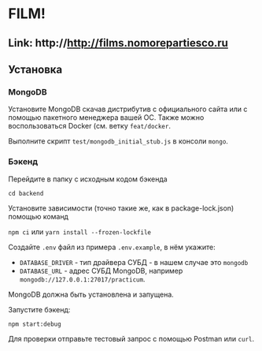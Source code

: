 # FILM!

## Link: http://http://films.nomorepartiesco.ru

## Установка

### MongoDB

Установите MongoDB скачав дистрибутив с официального сайта или с помощью пакетного менеджера вашей ОС. Также можно воспользоваться Docker (см. ветку `feat/docker`.

Выполните скрипт `test/mongodb_initial_stub.js` в консоли `mongo`.

### Бэкенд

Перейдите в папку с исходным кодом бэкенда

`cd backend`

Установите зависимости (точно такие же, как в package-lock.json) помощью команд

`npm ci` или `yarn install --frozen-lockfile`

Создайте `.env` файл из примера `.env.example`, в нём укажите:

* `DATABASE_DRIVER` - тип драйвера СУБД - в нашем случае это `mongodb` 
* `DATABASE_URL` - адрес СУБД MongoDB, например `mongodb://127.0.0.1:27017/practicum`.  

MongoDB должна быть установлена и запущена.

Запустите бэкенд:

`npm start:debug`

Для проверки отправьте тестовый запрос с помощью Postman или `curl`.






